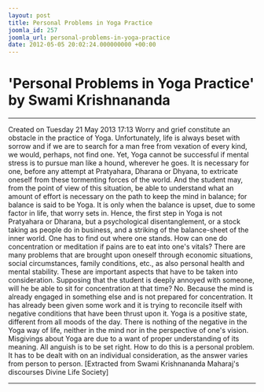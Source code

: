 ```yaml
---
layout: post
title: Personal Problems in Yoga Practice
joomla_id: 257
joomla_url: personal-problems-in-yoga-practice
date: 2012-05-05 20:02:24.000000000 +00:00
---
```

# 'Personal Problems in Yoga Practice' by Swami Krishnananda
* * *  
Created on Tuesday 21 May 2013 17:13
Worry and grief constitute an obstacle in the practice of Yoga. Unfortunately, life is always beset with sorrow and if we are to search for a man free from vexation of every kind, we would, perhaps, not find one. Yet, Yoga cannot be successful if mental stress is to pursue man like a hound, wherever he goes. It is necessary for one, before any attempt at Pratyahara, Dharana or Dhyana, to extricate oneself from these tormenting forces of the world. And the student may, from the point of view of this situation, be able to understand what an amount of effort is necessary on the path to keep the mind in balance; for balance is said to be Yoga. It is only when the balance is upset, due to some factor in life, that worry sets in. Hence, the first step in Yoga is not Pratyahara or Dharana, but a psychological disentanglement, or a stock taking as people do in business, and a striking of the balance-sheet of the inner world. One has to find out where one stands. How can one do concentration or meditation if pains are to eat into one's vitals? There are many problems that are brought upon oneself through economic situations, social circumstances, family conditions, etc., as also personal health and mental stability. These are important aspects that have to be taken into consideration. Supposing that the student is deeply annoyed with someone, will he be able to sit for concentration at that time? No. Because the mind is already engaged in something else and is not prepared for concentration. It has already been given some work and it is trying to reconcile itself with negative conditions that have been thrust upon it. Yoga is a positive state, different from all moods of the day. There is nothing of the negative in the Yoga way of life, neither in the mind nor in the perspective of one's vision. Misgivings about Yoga are due to a want of proper understanding of its meaning. All anguish is to be set right. How to do this is a personal problem. It has to be dealt with on an individual consideration, as the answer varies from person to person.
[Extracted from Swami Krishnananda Maharaj's discourses Divine Life Society]
* * *
  
